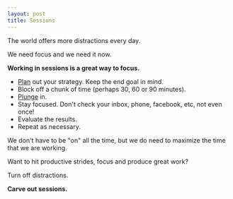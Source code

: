 ```yaml
---
layout: post
title: Sessions
---
```

The world offers more distractions every day.

We need focus and we need it now.

**Working in sessions is a great way to focus.**

  - [Plan]({{site.url}}/have-a-plan) out your strategy. Keep the end goal in mind.
  - Block off a chunk of time (perhaps 30, 60 or 90 minutes).
  - [Plunge]({{site.url}}/plunge-in-and-quit) in.
  - Stay focused.  Don't check your inbox, phone, facebook, etc, not even once!
  - Evaluate the results.
  - Repeat as necessary.

We don't have to be "on" all the time, but we do need to maximize the time that we are working.

Want to hit productive strides, focus and produce great work?

Turn off distractions.

**Carve out sessions.**
